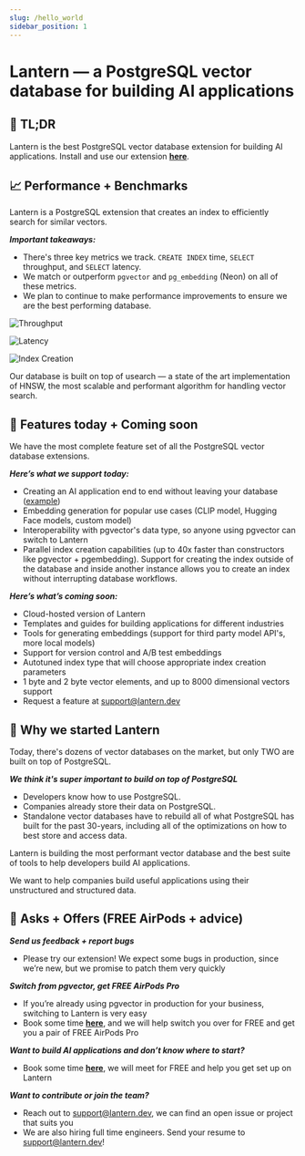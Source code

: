 ```yaml
---
slug: /hello_world
sidebar_position: 1
---
```


# Lantern — a PostgreSQL vector database for building AI applications

## 📌 TL;DR

Lantern is the best PostgreSQL vector database extension for building AI applications. Install and use our extension **[here](https://github.com/lanterndata/lanterndb)**.

## 📈 Performance + Benchmarks

Lantern is a PostgreSQL extension that creates an index to efficiently search for similar vectors.

_**Important takeaways:**_

- There's three key metrics we track. `CREATE INDEX` time, `SELECT` throughput, and `SELECT` latency.
- We match or outperform `pgvector` and `pg_embedding` (Neon) on all of these metrics.
- We plan to continue to make performance improvements to ensure we are the best performing database.

![Throughput](/graphs/throughput.png)

![Latency](/graphs/latency.png)

![Index Creation](/graphs/create.png)

Our database is built on top of usearch — a state of the art implementation of HNSW, the most scalable and performant algorithm for handling vector search.

## 🚀 Features today + Coming soon

We have the most complete feature set of all the PostgreSQL vector database extensions.

_**Here’s what we support today:**_

- Creating an AI application end to end without leaving your database ([example](https://github.com/ezra-varady/lanterndb-semantic-image-search))
- Embedding generation for popular use cases (CLIP model, Hugging Face models, custom model)
- Interoperability with pgvector's data type, so anyone using pgvector can switch to Lantern
- Parallel index creation capabilities (up to 40x faster than constructors like pgvector + pgembedding). Support for creating the index outside of the database and inside another instance allows you to create an index without interrupting database workflows.

_**Here’s what’s coming soon:**_

- Cloud-hosted version of Lantern
- Templates and guides for building applications for different industries
- Tools for generating embeddings (support for third party model API's, more local models)
- Support for version control and A/B test embeddings
- Autotuned index type that will choose appropriate index creation parameters
- 1 byte and 2 byte vector elements, and up to 8000 dimensional vectors support
- Request a feature at support@lantern.dev

## 🌱 Why we started Lantern

Today, there's dozens of vector databases on the market, but only TWO are built on top of PostgreSQL.

_**We think it's super important to build on top of PostgreSQL**_

- Developers know how to use PostgreSQL.
- Companies already store their data on PostgreSQL.
- Standalone vector databases have to rebuild all of what PostgreSQL has built for the past 30-years, including all of the optimizations on how to best store and access data.

Lantern is building the most performant vector database and the best suite of tools to help developers build AI applications.

We want to help companies build useful applications using their unstructured and structured data.

## 🎁 Asks + Offers (FREE AirPods + advice)

_**Send us feedback + report bugs**_

- Please try our extension! We expect some bugs in production, since we’re new, but we promise to patch them very quickly

_**Switch from pgvector, get FREE AirPods Pro**_

- If you’re already using pgvector in production for your business, switching to Lantern is very easy
- Book some time **[here](https://calendly.com/narek-lantern/20min)**, and we will help switch you over for FREE and get you a pair of FREE AirPods Pro

_**Want to build AI applications and don’t know where to start?**_

- Book some time **[here](https://calendly.com/narek-lantern/advice-for-building-ai-applications)**, we will meet for FREE and help you get set up on Lantern

_**Want to contribute or join the team?**_

- Reach out to support@lantern.dev, we can find an open issue or project that suits you
- We are also hiring full time engineers. Send your resume to support@lantern.dev!
